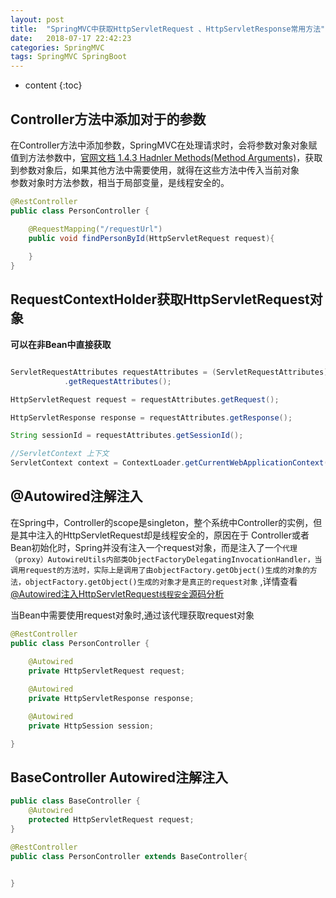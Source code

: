 ```yaml
---
layout: post
title:  "SpringMVC中获取HttpServletRequest 、HttpServletResponse常用方法"
date:   2018-07-17 22:42:23
categories: SpringMVC 
tags: SpringMVC SpringBoot
---
```


* content
{:toc}




## Controller方法中添加对于的参数

在Controller方法中添加参数，SpringMVC在处理请求时，会将参数对象对象赋值到方法参数中，[官网文档 1.4.3 Hadnler Methods(Method Arguments)](https://docs.spring.io/spring/docs/current/spring-framework-reference/web.html#mvc-ann-arguments)，获取到参数对象后，如果其他方法中需要使用，就得在这些方法中传入当前对象   
参数对象时方法参数，相当于局部变量，是线程安全的。


```java
@RestController
public class PersonController {

    @RequestMapping("/requestUrl")
	public void findPersonById(HttpServletRequest request){
		
	}
}
```	

## RequestContextHolder获取HttpServletRequest对象

**可以在非Bean中直接获取**

```java

ServletRequestAttributes requestAttributes = (ServletRequestAttributes) RequestContextHolder
			.getRequestAttributes();

HttpServletRequest request = requestAttributes.getRequest();

HttpServletResponse response = requestAttributes.getResponse();

String sessionId = requestAttributes.getSessionId();

//ServletContext 上下文
ServletContext context = ContextLoader.getCurrentWebApplicationContext().getServletContext();
```


## @Autowired注解注入

在Spring中，Controller的scope是singleton，整个系统中Controller的实例，但是其中注入的HttpServletRequest却是线程安全的，原因在于 Controller或者Bean初始化时，Spring并没有注入一个request对象，而是注入了一个`代理（proxy）AutowireUtils内部类ObjectFactoryDelegatingInvocationHandler，当调用request的方法时，实际上是调用了由objectFactory.getObject()生成的对象的方法，objectFactory.getObject()生成的对象才是真正的request对象` ,详情查看[@Autowired注入HttpServletRequest`线程安全`源码分析](/2018/07/18/springmvc-source-reading-ObjectFactoryDelegatingInvocationHandler/) 


当Bean中需要使用request对象时,通过该代理获取request对象

```java
@RestController
public class PersonController {
	
	@Autowired 
	private HttpServletRequest request;

	@Autowired 
	private HttpServletResponse response;

	@Autowired
	private HttpSession session;

}
```

## BaseController Autowired注解注入

```java
public class BaseController {
    @Autowired
    protected HttpServletRequest request;     
}

@RestController
public class PersonController extends BaseController{


}

```
